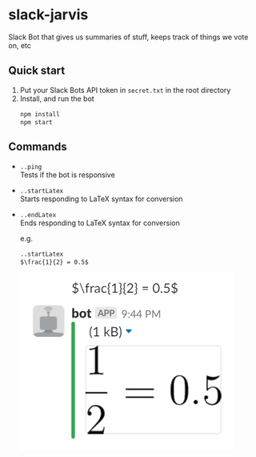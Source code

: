 # slack-jarvis
Slack Bot that gives us summaries of stuff, keeps track of things we vote on, etc

## Quick start
1. Put your Slack Bots API token in `secret.txt` in the root directory
2. Install, and run the bot
	```
	npm install
	npm start
	```

## Commands
- `..ping`  
  Tests if the bot is responsive

- `..startLatex`  
  Starts responding to LaTeX syntax for conversion

- `..endLatex`  
  Ends responding to LaTeX syntax for conversion

  e.g.
  ```
  ..startLatex
  $\frac{1}{2} = 0.5$
  ```
  ![readme_example_latex](https://github.com/gin/slack-jarvis/blob/master/readme_example_latex.png)

